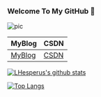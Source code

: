 ### Welcome To My GitHub 👋

<!--
**LHesperus/LHesperus** is a ✨ _special_ ✨ repository because its `README.md` (this file) appears on your GitHub profile.

Here are some ideas to get you started:

- 🔭 I’m currently working on ...
- 🌱 I’m currently learning ...
- 👯 I’m looking to collaborate on ...
- 🤔 I’m looking for help with ...
- 💬 Ask me about ...
- 📫 How to reach me: ...
- 😄 Pronouns: ...
- ⚡ Fun fact: ...
-->
![pic](https://lcg-pic-tencent-1258286866.cos.ap-chengdu.myqcloud.com/%E5%9B%BE%E7%89%87%E7%B4%A0%E6%9D%90/%E9%BE%99%E7%8F%A0/QQ%E6%88%AA%E5%9B%BE20201116201206.jpg)

|  MyBlog   |  CSDN |
|  ----  | ----  |
| [MyBlog](http://www.liuchanggeng.xyz/) | [CSDN](https://blog.csdn.net/qq_39543472)|

[![LHesperus's github stats](https://github-readme-stats.vercel.app/api?username=LHesperus&theme=radical&include_all_commits=true&count_private=true&show_icons=true)](http://www.liuchanggeng.xyz/)

[![Top Langs](https://github-readme-stats.vercel.app/api/top-langs/?username=LHesperus&layout=compact&card_width=445&theme=radical)](https://github.com/LHesperus)



